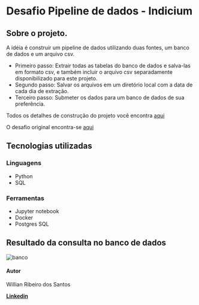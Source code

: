 # Desafio Pipeline de dados - Indicium

## Sobre o projeto.

A idéia é construir um pipeline de dados utilizando duas fontes, um banco de dados e um arquivo csv. 
* Primeiro passo: Extrair todas as tabelas do banco de dados e salva-las em formato csv, e também incluir o arquivo csv separadamente disponibilizado para este projeto. 
* Segundo passo: Salvar os arquivos em um diretório local com a data de cada dia de extração.
* Terceiro passo: Submeter os dados para um banco de dados de sua preferência.

Todos os detalhes de construção do projeto você encontra [aqui](https://github.com/will-rds/desafio_pipeline_indicium/blob/main/descrevendo_os_passos.ipynb)

O desafio original encontra-se [aqui](https://github.com/techindicium/code-challenge/tree/main)

## Tecnologias utilizadas

### Linguagens
* Python
* SQL

### Ferramentas
* Jupyter notebook
* Docker
* Postgres SQL

## Resultado da consulta no banco de dados
![banco](https://github.com/will-rds/desafio_pipeline_indicium/blob/main/consulta_banco.PNG)

#### Autor
Willian Ribeiro dos Santos

[**Linkedin**](https://www.linkedin.com/in/willian-ribeiro-7b02b7141/)
